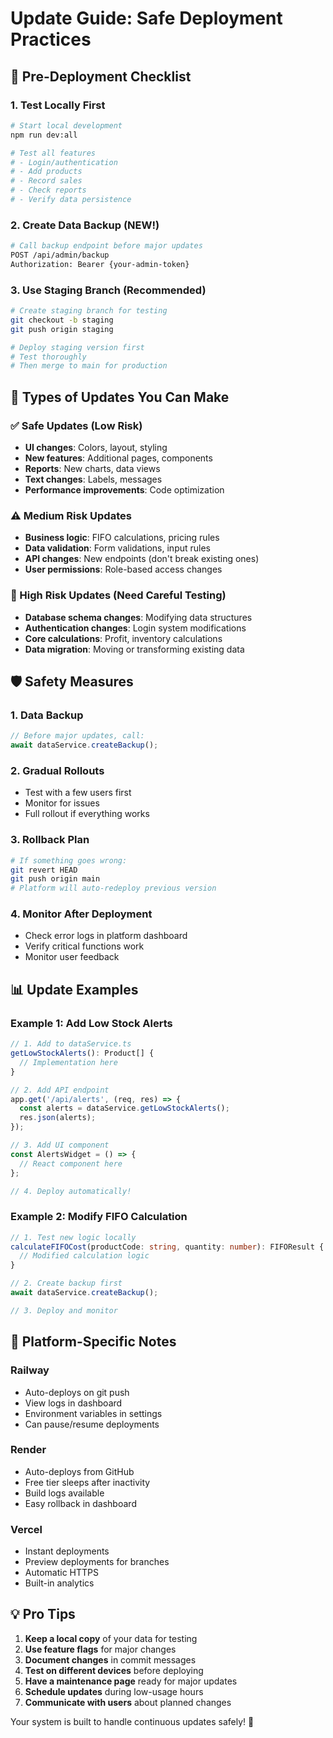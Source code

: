 # Update Guide: Safe Deployment Practices

## 🔄 Pre-Deployment Checklist

### 1. Test Locally First
```bash
# Start local development
npm run dev:all

# Test all features
# - Login/authentication
# - Add products
# - Record sales  
# - Check reports
# - Verify data persistence
```

### 2. Create Data Backup (NEW!)
```bash
# Call backup endpoint before major updates
POST /api/admin/backup
Authorization: Bearer {your-admin-token}
```

### 3. Use Staging Branch (Recommended)
```bash
# Create staging branch for testing
git checkout -b staging
git push origin staging

# Deploy staging version first
# Test thoroughly
# Then merge to main for production
```

## 🚀 Types of Updates You Can Make

### ✅ Safe Updates (Low Risk)
- **UI changes**: Colors, layout, styling
- **New features**: Additional pages, components
- **Reports**: New charts, data views
- **Text changes**: Labels, messages
- **Performance improvements**: Code optimization

### ⚠️ Medium Risk Updates
- **Business logic**: FIFO calculations, pricing rules
- **Data validation**: Form validations, input rules
- **API changes**: New endpoints (don't break existing ones)
- **User permissions**: Role-based access changes

### 🚨 High Risk Updates (Need Careful Testing)
- **Database schema changes**: Modifying data structures
- **Authentication changes**: Login system modifications
- **Core calculations**: Profit, inventory calculations
- **Data migration**: Moving or transforming existing data

## 🛡️ Safety Measures

### 1. Data Backup
```javascript
// Before major updates, call:
await dataService.createBackup();
```

### 2. Gradual Rollouts
- Test with a few users first
- Monitor for issues
- Full rollout if everything works

### 3. Rollback Plan
```bash
# If something goes wrong:
git revert HEAD
git push origin main
# Platform will auto-redeploy previous version
```

### 4. Monitor After Deployment
- Check error logs in platform dashboard
- Verify critical functions work
- Monitor user feedback

## 📊 Update Examples

### Example 1: Add Low Stock Alerts
```typescript
// 1. Add to dataService.ts
getLowStockAlerts(): Product[] {
  // Implementation here
}

// 2. Add API endpoint
app.get('/api/alerts', (req, res) => {
  const alerts = dataService.getLowStockAlerts();
  res.json(alerts);
});

// 3. Add UI component
const AlertsWidget = () => {
  // React component here
};

// 4. Deploy automatically!
```

### Example 2: Modify FIFO Calculation
```typescript
// 1. Test new logic locally
calculateFIFOCost(productCode: string, quantity: number): FIFOResult {
  // Modified calculation logic
}

// 2. Create backup first
await dataService.createBackup();

// 3. Deploy and monitor
```

## 🔧 Platform-Specific Notes

### Railway
- Auto-deploys on git push
- View logs in dashboard
- Environment variables in settings
- Can pause/resume deployments

### Render  
- Auto-deploys from GitHub
- Free tier sleeps after inactivity
- Build logs available
- Easy rollback in dashboard

### Vercel
- Instant deployments
- Preview deployments for branches
- Automatic HTTPS
- Built-in analytics

## 💡 Pro Tips

1. **Keep a local copy** of your data for testing
2. **Use feature flags** for major changes
3. **Document changes** in commit messages
4. **Test on different devices** before deploying
5. **Have a maintenance page** ready for major updates
6. **Schedule updates** during low-usage hours
7. **Communicate with users** about planned changes

Your system is built to handle continuous updates safely! 🎉
